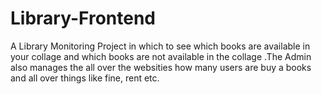 # Library-Frontend
A Library Monitoring Project in which to see which books are available in your collage and which books are not available in the collage .The Admin also manages the all over the websities how many users are buy a books and all over things like fine, rent etc.
